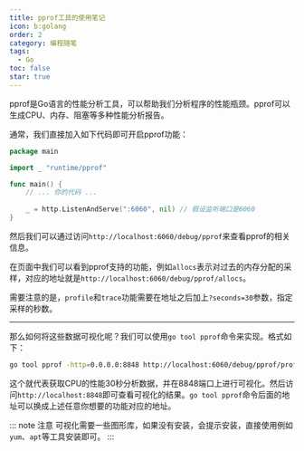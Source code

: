 ```yaml
---
title: pprof工具的使用笔记
icon: b:golang
order: 2
category: 编程随笔
tags: 
  - Go
toc: false
star: true
---
```


pprof是Go语言的性能分析工具，可以帮助我们分析程序的性能瓶颈。pprof可以生成CPU、内存、阻塞等多种性能分析报告。

通常，我们直接加入如下代码即可开启pprof功能：

```go {3,8}
package main

import _ "runtime/pprof"

func main() {
    // ... 你的代码 ...
    
	_ = http.ListenAndServe(":6060", nil) // 假设监听端口是6060
}
```

然后我们可以通过访问`http://localhost:6060/debug/pprof`来查看pprof的相关信息。

在页面中我们可以看到pprof支持的功能，例如`allocs`表示对过去的内存分配的采样，对应的地址就是`http://localhost:6060/debug/pprof/allocs`。

需要注意的是，`profile`和`trace`功能需要在地址之后加上`?seconds=30`参数，指定采样的秒数。

---

那么如何将这些数据可视化呢？我们可以使用`go tool pprof`命令来实现。格式如下：

```bash
go tool pprof -http=0.0.0.0:8848 http://localhost:6060/debug/pprof/profile?seconds=30
```

这个就代表获取CPU的性能30秒分析数据，并在8848端口上进行可视化。然后访问`http://localhost:8848`即可查看可视化的结果。`go tool pprof`命令后面的地址可以换成上述任意你想要的功能对应的地址。

::: note 注意
可视化需要一些图形库，如果没有安装，会提示安装，直接使用例如`yum`、`apt`等工具安装即可。
:::
